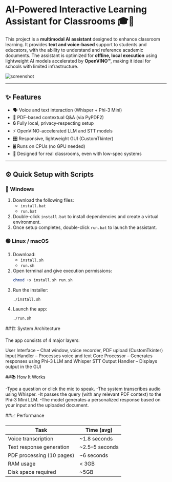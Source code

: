  # AI-Powered Interactive Learning Assistant for Classrooms 🎓🤖

This project is a **multimodal AI assistant** designed to enhance classroom learning. It provides **text and voice-based** support to students and educators, with the ability to understand and reference academic documents. The assistant is optimized for **offline, local execution** using lightweight AI models accelerated by **OpenVINO™**, making it ideal for schools with limited infrastructure.

![screenshot](https://user-images.githubusercontent.com/your-screenshot-placeholder.png) <!-- Replace with your screenshot if available -->

---

## ✨ Features

- 🗣️ Voice and text interaction (Whisper + Phi-3 Mini)
- 📄 PDF-based contextual Q&A (via PyPDF2)
- 🔒 Fully local, privacy-respecting setup
- ⚡ OpenVINO-accelerated LLM and STT models
- 🎛️ Responsive, lightweight GUI (CustomTkinter)
- 🖥️ Runs on CPUs (no GPU needed)
- 🧠 Designed for real classrooms, even with low-spec systems

---

## ⚙️ Quick Setup with Scripts

### 🔵 Windows

1. Download the following files:
   - `install.bat`
   - `run.bat`
2. Double-click `install.bat` to install dependencies and create a virtual environment.
3. Once setup completes, double-click `run.bat` to launch the assistant.

### 🟢 Linux / macOS

1. Download:
   - `install.sh`
   - `run.sh`
2. Open terminal and give execution permissions:
   ```bash
   chmod +x install.sh run.sh
3. Run the installer:
   ```bash
   ./install.sh

4. Launch the app:
   ```bash
   ./run.sh

##🏗️ System Architecture

The app consists of 4 major layers:

User Interface – Chat window, voice recorder, PDF upload (CustomTkinter)
Input Handler – Processes voice and text
Core Processor – Generates responses using Phi-3 LLM and Whisper STT
Output Handler – Displays output in the GUI

##📚 How It Works

-Type a question or click the mic to speak.
-The system transcribes audio using Whisper.
-It passes the query (with any relevant PDF context) to the Phi-3 Mini LLM.
-The model generates a personalized response based on your input and the uploaded document.

##📈 Performance

| Task                      | Time (avg)      |
| ------------------------- | --------------- |
| Voice transcription       | \~1.8 seconds   |
| Text response generation  | \~2.5–5 seconds |
| PDF processing (10 pages) | \~6 seconds     |
| RAM usage                 | < 3GB           |
| Disk space required       | \~5GB           |



